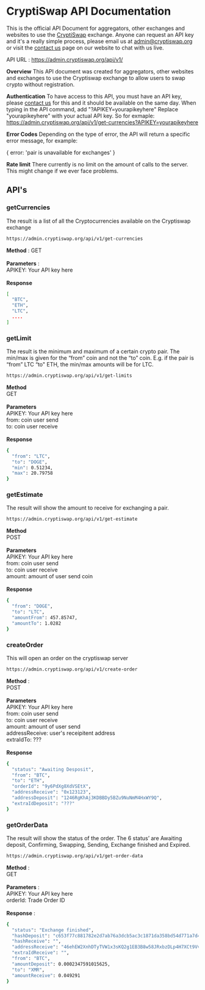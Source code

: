 # CryptiSwap API Documentation
This is the official API Document for aggregators, other exchanges and websites to use the [CryptiSwap] exchange. Anyone can request an API key and it's a really simple process, please email us at admin@cryptiswap.org or visit the [contact us] page on our website to chat with us live.

[Cryptiswap]: https://cryptiswap.org/
[contact us]: https://cryptiswap.org/contact

API URL : https://admin.cryptiswap.org/api/v1/

**Overview**
This API document was created for aggregators, other websites and exchanges to use the Cryptiswap exchange to allow users to swap crypto without registration.

**Authentication**
To have access to this API, you must have an API key, please [contact us] for this and it should be available on the same day. When typing in the API command, add "?APIKEY=yourapikeyhere" Replace "yourapikeyhere" with your actual API key. So for exmaple: https://admin.cryptiswap.org/api/v1/get-currencies?APIKEY=yourapikeyhere

**Error Codes**
Depending on the type of error, the API will return a specific error message, for example:

{ error: 'pair is unavailable for exchanges' }

**Rate limit**
There currently is no limit on the amount of calls to the server. This might change if we ever face problems.

## API's
### getCurrencies
The result is a list of all the Cryptocurrencies available on the Cryptiswap exchange
```bash
https://admin.cryptiswap.org/api/v1/get-currencies
```
**Method** : GET <br />
<br />
**Parameters** : <br />
APIKEY: Your API key here <br />
<br />
**Response** <br />
```bash
[
  "BTC",
  "ETH",
  "LTC",
  ....
]
```
### getLimit
The result is the minimum and maximum of a certain crypto pair. The min/max is given for the “from” coin and not the “to” coin. E.g. if the pair is “from” LTC “to" ETH, the min/max amounts will be for LTC.
```bash
https://admin.cryptiswap.org/api/v1/get-limits
```
**Method** <br /> 
GET <br />
<br />
**Parameters** <br />
APIKEY: Your API key here <br />
from: coin user send <br />
to: coin user receive <br />
<br />
**Response** <br />
```bash
{
  "from": "LTC",
  "to": "DOGE",
  "min": 0.51234,
  "max": 20.79758
}
```
### getEstimate
The result will show the amount to receive for exchanging a pair.
```bash
https://admin.cryptiswap.org/api/v1/get-estimate
```
**Method** <br />
POST <br />
<br />
**Parameters** <br />
APIKEY: Your API key here <br />
from: coin user send <br />
to: coin user receive <br />
amount:  amount of user send coin <br />
<br />
**Response** <br />
```bash
{
  "from": "DOGE",
  "to": "LTC",
  "amountFrom": 457.85747,
  "amountTo": 1.0282
}
```
### createOrder
This will open an order on the cryptiswap server
```bash
https://admin.cryptiswap.org/api/v1/create-order
```
**Method** : <br />
POST <br />
<br />
**Parameters**<br />
APIKEY: Your API key here <br />
from: coin user send <br />
to: coin user receive <br />
amount: amount of user send <br />
addressReceive: user's receipitent address <br />
extraIdTo: ??? <br />
<br />
**Response** <br />
```bash
{
  "status": "Awaiting Desposit",
  "from": "BTC",
  "to": "ETH",
  "orderId": "9y6PdXg8XdVSEtX",
  "addressReceive": "0x123123",
  "addressDeposit": "1246RgKhAj3KDBBDy5BZu9NuNmM4HxWY9Q",
  "extraIdDeposit": "???"
}
```
### getOrderData
The result will show the status of the order. The 6 status’ are Awaiting deposit, Confirming, Swapping, Sending, Exchange finished and Expired.
```bash
https://admin.cryptiswap.org/api/v1/get-order-data
```

**Method** : <br />
GET <br />
<br />
**Parameters** : <br />
APIKEY: Your API key here <br />
orderId: Trade Order ID <br />
<br />
**Response** : <br />
```bash
{
  "status": "Exchange finished",
  "hashDeposit": "c653f77c881782e2d7ab76a3dcb5ac3c1871da358bd54d771a7d4c6910a7ba22",
  "hashReceive": "",
  "addressReceive": "46ehEW2XnhDTyTVW1x3sKQ2g1EB3B8w58JRxbzDLp4H7XCt9Vv2tL1vQaKWs5ZWAo3W4AmR7LbRJ6SS1TrjQH6TH3mnrsoT",
  "extraIdReceive": "",
  "from": "BTC",
  "amountDeposit": 0.0002347591015625,
  "to": "XMR",
  "amountReceive": 0.049291
}
```
